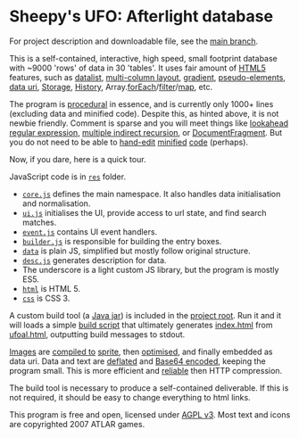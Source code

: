 Sheepy's UFO: Afterlight database
=================================

For project description and downloadable file, see the [main branch](https://github.com/Sheep-y/ufoafterlight-db/).

This is a self-contained, interactive, high speed, small footprint database with ~9000 'rows' of data in 30 'tables'.
It uses fair amount of [HTML5](http://diveintohtml5.info/) features, such as [datalist](http://www.w3.org/TR/html5/forms.html#the-datalist-element), [multi-column layout](http://www.w3.org/TR/css3-multicol/#introduction), [gradient](http://www.w3.org/TR/css3-images/#linear-gradients), [pseudo-elements](http://www.w3.org/TR/CSS2/generate.html#before-after-content), [data uri](https://www.ietf.org/rfc/rfc2397.txt), [Storage](http://www.w3.org/TR/webstorage/#the-storage-interface), [History](https://developer.mozilla.org/en-US/docs/Web/API/History), Array.[forEach](http://www.ecma-international.org/ecma-262/5.1/#sec-15.4.4.18)/[filter](http://www.ecma-international.org/ecma-262/5.1/#sec-15.4.4.20)/[map](http://www.ecma-international.org/ecma-262/5.1/#sec-15.4.4.19), etc.

The program is [procedural](http://en.wikipedia.org/wiki/Procedural_programming) in essence, and is currently only 1000+ lines (excluding data and minified code).
Despite this, as hinted above, it is not newbie friendly.
Comment is sparse and you will meet things like [lookahead regular expression](http://www.rexegg.com/regex-lookarounds.html), [multiple indirect recursion](http://en.wikipedia.org/wiki/Recursion_%28computer_science%29), or [DocumentFragment](https://dom.spec.whatwg.org/#interface-documentfragment).
But you do not need to be able to [hand-edit](https://github.com/Sheep-y/ufoafterlight-db/commit/a423e87411cbe4ab8619b6acb8b34b9f0c87c962#diff-5bd06b100de3471b9811681100a5198b) [minified](https://github.com/Sheep-y/ufoafterlight-db/commit/8a9664d1081ae26e1171b5dca232ab2fc61e8bcc#diff-5bd06b100de3471b9811681100a5198bR19) [code](https://github.com/Sheep-y/ufoafterlight-db/commit/0ceb62b984ef9b8765898afa5a294407632824e7#diff-5bd06b100de3471b9811681100a5198bR7) (perhaps).

Now, if you dare, here is a quick tour.

JavaScript code is in [`res`](https://github.com/Sheep-y/ufoafterlight-db/tree/development/res) folder.
* [`core.js`](https://github.com/Sheep-y/ufoafterlight-db/blob/development/res/core.js) defines the main namespace. It also handles data initialisation and normalisation.
* [`ui.js`](https://github.com/Sheep-y/ufoafterlight-db/blob/development/res/ui.js) initialises the UI, provide access to url state, and find search matches.
* [`event.js`](https://github.com/Sheep-y/ufoafterlight-db/blob/development/res/event.js) contains UI event handlers.
* [`builder.js`](https://github.com/Sheep-y/ufoafterlight-db/blob/development/res/builder.js) is responsible for building the entry boxes.
* [`data`](https://github.com/Sheep-y/ufoafterlight-db/tree/development/data) is plain JS, simplified but mostly follow original structure.
* [`desc.js`](https://github.com/Sheep-y/ufoafterlight-db/blob/development/res/desc.js) generates description for data.
* The underscore is a light custom JS library, but the program is mostly ES5.
* [`html`](https://github.com/Sheep-y/ufoafterlight-db/tree/development/html) is HTML 5.
* [`css`](https://github.com/Sheep-y/ufoafterlight-db/blob/development/res/style.css) is CSS 3.

A custom build tool (a [Java jar](https://docs.oracle.com/javase/tutorial/deployment/jar/basicsindex.html)) is included in the [project root](https://github.com/Sheep-y/ufoafterlight-db/tree/development/).
Run it and it will loads a simple [build script](https://github.com/Sheep-y/ufoafterlight-db/tree/development/html/build.conf) that ultimately generates [index.html](https://github.com/Sheep-y/ufoafterlight-db/blob/master/index.html) from [ufoal.html](https://github.com/Sheep-y/ufoafterlight-db/tree/development/ufoal.html), outputting build messages to stdout.

[Images](https://github.com/Sheep-y/ufoafterlight-db/tree/development/img) are [compiled to](http://draeton.github.io/stitches/) [sprite](https://github.com/Sheep-y/ufoafterlight-db/tree/development/img/sprite.png), then [optimised](http://advancemame.sourceforge.net/comp-readme.html), and finally embedded as data uri.
Data and text are [deflated](http://docs.oracle.com/javase/8/docs/api/java/util/zip/DeflaterOutputStream.html) and [Base64 encoded](http://docs.oracle.com/javase/8/docs/api/java/util/Base64.Encoder.html), keeping the program small.
This is more efficient and [reliable](http://en.wikipedia.org/wiki/HTTP_compression#Problems_preventing_the_use_of_HTTP_compression) then HTTP compression.

The build tool is necessary to produce a self-contained deliverable.
If this is not required, it should be easy to change everything to html links.

This program is free and open, licensed under [AGPL v3](http://www.gnu.org/licenses/agpl-3.0.html).
Most text and icons are copyrighted 2007 ATLAR games.